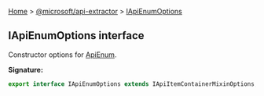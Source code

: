 [Home](./index) &gt; [@microsoft/api-extractor](./api-extractor.md) &gt; [IApiEnumOptions](./api-extractor.iapienumoptions.md)

## IApiEnumOptions interface

Constructor options for [ApiEnum](./api-extractor.apienum.md)<!-- -->.

<b>Signature:</b>

```typescript
export interface IApiEnumOptions extends IApiItemContainerMixinOptions, IApiNameMixinOptions, IApiReleaseTagMixinOptions, IApiDeclaredItemOptions 
```
